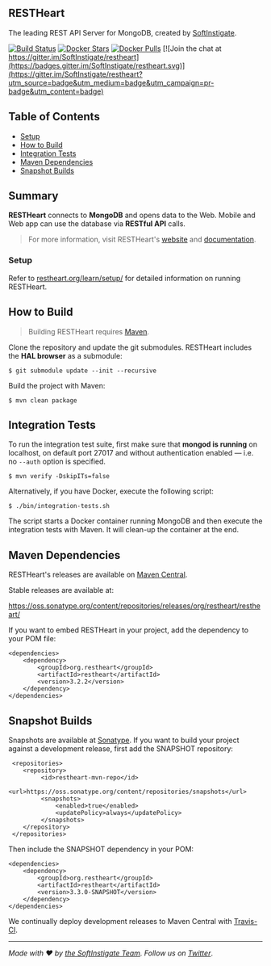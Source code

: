 ## RESTHeart

The leading REST API Server for MongoDB, created by [SoftInstigate](http://www.softinstigate.com).

[![Build Status](https://travis-ci.org/SoftInstigate/restheart.svg?branch=master)](https://travis-ci.org/SoftInstigate/restheart)
[![Docker Stars](https://img.shields.io/docker/stars/softinstigate/restheart.svg?maxAge=2592000)](https://hub.docker.com/r/softinstigate/restheart/)
[![Docker Pulls](https://img.shields.io/docker/pulls/softinstigate/restheart.svg?maxAge=2592000)](https://hub.docker.com/r/softinstigate/restheart/)
[![Join the chat at https://gitter.im/SoftInstigate/restheart](https://badges.gitter.im/SoftInstigate/restheart.svg)](https://gitter.im/SoftInstigate/restheart?utm_source=badge&utm_medium=badge&utm_campaign=pr-badge&utm_content=badge)

Table of Contents
--

- [Setup](#setup)
- [How to Build](#how-to-build)
- [Integration Tests](#integration-tests)
- [Maven Dependencies](#maven-dependencies)
- [Snapshot Builds](#snapshot-builds)

Summary
--

**RESTHeart** connects to **MongoDB** and opens data to the Web. Mobile and Web app can use the database via **RESTful API** calls.

> For more information, visit RESTHeart's [website](http://restheart.org) and [documentation](http://restheart.org/learn/).

### Setup

Refer to [restheart.org/learn/setup/](http://restheart.org/learn/setup/) for detailed information on running RESTHeart.

How to Build
--

> Building RESTHeart requires [Maven](http://www.oracle.com/technetwork/java/javase/downloads/index.html).

Clone the repository and update the git submodules. RESTHeart includes the __HAL browser__ as a submodule:

    $ git submodule update --init --recursive

Build the project with Maven:

    $ mvn clean package

Integration Tests
--

To run the integration test suite, first make sure that __mongod is running__ on localhost, on default port 27017 and without authentication enabled — i.e. no `--auth` option is specified.

    $ mvn verify -DskipITs=false

Alternatively, if you have Docker, execute the following script:

    $ ./bin/integration-tests.sh 
    
The script starts a Docker container running MongoDB and then execute the integration tests with Maven. It will clean-up the container at the end.

Maven Dependencies
--

RESTHeart's releases are available on [Maven Central](http://search.maven.org/#search%7Cga%7C1%7Cg%3A%22org.restheart%22).

Stable releases are available at:

https://oss.sonatype.org/content/repositories/releases/org/restheart/restheart/

If you want to embed RESTHeart in your project, add the dependency to your POM file:

```
<dependencies>
    <dependency>
        <groupId>org.restheart</groupId>
        <artifactId>restheart</artifactId>
        <version>3.2.2</version>
    </dependency>
</dependencies>
```

Snapshot Builds
---

Snapshots are available at [Sonatype](https://oss.sonatype.org/content/repositories/snapshots/org/restheart/restheart/). If you want to build your project against a development release, first add the SNAPSHOT repository:

```
 <repositories>
    <repository>
         <id>restheart-mvn-repo</id>
         <url>https://oss.sonatype.org/content/repositories/snapshots</url>
         <snapshots>
             <enabled>true</enabled>
             <updatePolicy>always</updatePolicy>
         </snapshots>
    </repository>
 </repositories>
 ```

Then include the SNAPSHOT dependency in your POM:

```
<dependencies>
    <dependency>
        <groupId>org.restheart</groupId>
        <artifactId>restheart</artifactId>
        <version>3.3.0-SNAPSHOT</version>
    </dependency>
</dependencies>
```

We continually deploy development releases to Maven Central with [Travis-CI](https://travis-ci.org/SoftInstigate/restheart).

<hr></hr>

_Made with :heart: by [the SoftInstigate Team](http://www.softinstigate.com/). Follow us on [Twitter](https://twitter.com/softinstigate)_.

